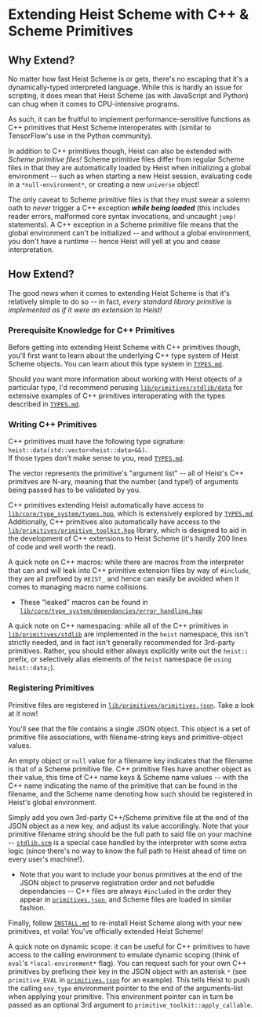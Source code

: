 # Extending Heist Scheme with C++ & Scheme Primitives

## Why Extend?

No matter how fast Heist Scheme is or gets, there's no escaping that it's a dynamically-typed
interpreted language. While this is hardly an issue for scripting, it does mean that Heist
Scheme (as with JavaScript and Python) can chug when it comes to CPU-intensive programs.

As such, it can be fruitful to implement performance-sensitive functions as C++ primitives
that Heist Scheme interoperates with (similar to TensorFlow's use in the Python community).

In addition to C++ primitives though, Heist can also be extended with _Scheme primitive files!_
Scheme primitive files differ from regular Scheme files in that they are automatically loaded
by Heist when initializing a global environment -- such as when starting a new Heist session,
evaluating code in a `*null-environment*`, or creating a new `universe` object!

The only caveat to Scheme primitive files is that they must swear a solemn oath to _never_
trigger a C++ exception ___while being loaded___ (this includes reader errors, malformed core syntax 
invocations, and uncaught `jump!` statements). A C++ exception in a Scheme primitive file 
means that the global environment can't be initialized -- and without a global environment, 
you don't have a runtime -- hence Heist will yell at you and cease interpretation.




## How Extend?

The good news when it comes to extending Heist Scheme is that it's relatively simple to do so -- 
in fact, _every standard library primitive is implemented as if it were an extension to Heist!_


### Prerequisite Knowledge for C++ Primitives

Before getting into extending Heist Scheme with C++ primitives though, you'll first want to 
learn about the underlying C++ type system of Heist Scheme objects. You can learn about this
type system in [`TYPES.md`](./TYPES.md). 

Should you want more information about working with Heist objects of a particular type, I'd
recommend perusing [`lib/primitives/stdlib/data`](../lib/primitives/stdlib/data) 
for extensive examples of C++ primitives interoperating with the types described in [`TYPES.md`](./TYPES.md).


### Writing C++ Primitives

C++ primitives must have the following type signature: `heist::data(std::vector<heist::data>&&)`.<br>
If those types don't make sense to you, read [`TYPES.md`](./TYPES.md). 

The vector represents the primitive's "argument list" -- all of Heist's C++ primitves are N-ary, 
meaning that the number (and type!) of arguments being passed has to be validated by you.

C++ primitives extending Heist automatically have access to [`lib/core/type_system/types.hpp`](../lib/core/type_system/types.hpp), 
which is extensively explored by [`TYPES.md`](./TYPES.md). 
Additionally, C++ primitives also automatically have access to the [`lib/primitives/primitive_toolkit.hpp`](../lib/primitives/primitive_toolkit.hpp) 
library, which is designed to aid in the development of C++ extensions to Heist Scheme (it's 
hardly 200 lines of code and well worth the read).

A quick note on C++ macros: while there are macros from the interpreter that can and will leak
into C++ primitive extension files by way of `#include`, they are all prefixed by `HEIST_` and 
hence can easily be avoided when it comes to managing macro name collisions.
  * These "leaked" macros can be found in [`lib/core/type_system/dependancies/error_handling.hpp`](../lib/core/type_system/dependancies/error_handling.hpp)

A quick note on C++ namespacing: while all of the C++ primitives in [`lib/primitives/stdlib`](../lib/primitives/stdlib) 
are implemented in the `heist` namespace, this isn't strictly needed, and in fact isn't generally 
recommended for 3rd-party primitives. Rather, you should either always explicitly write out the 
`heist::` prefix, or selectively alias elements of the `heist` namespace (ie `using heist::data;`).


### Registering Primitives

Primitive files are registered in [`lib/primitives/primitives.json`](../lib/primitives/primitives.json). 
Take a look at it now!

You'll see that the file contains a single JSON object. This object is a set of primitive
file associations, with filename-string keys and primitive-object values. 

An empty object or `null` value for a filename key indicates that the filename is that of a 
Scheme primitive file. C++ primitive files have another object as their value, this time of 
C++ name keys & Scheme name values -- with the C++ name indicating the name of the primitive 
that can be found in the filename, and the Scheme name denoting how such should be registered 
in Heist's global environment.

Simply add you own 3rd-party C++/Scheme primitive file at the end of the JSON object as a new key, 
and adjust its value accordingly. Note that your primitive filename string should be the full 
path to said file on your machine -- [`stdlib.scm`](../lib/primitives/stdlib/lang/stdlib.scm) 
is a special case handled by the interpreter with some extra logic (since there's no way to know 
the full path to Heist ahead of time on every user's machine!).
  * Note that you want to include your bonus primitives at the end of the JSON object to preserve 
    registration order and not befuddle dependancies -- C++ files are always `#include`d in the
    order they appear in [`primitives.json`](../lib/primitives/primitives.json), 
    and Scheme files are loaded in similar fashion.

Finally, follow [`INSTALL.md`](./INSTALL.md) to re-install Heist Scheme along with your new primitives, 
et voila! You've officially extended Heist Scheme!

A quick note on dynamic scope: it can be useful for C++ primitives to have access to the calling 
environment to emulate dynamic scoping (think of `eval`'s `*local-environment*` flag). You can request 
such for your own C++ primitives by prefixing their key in the JSON object with an asterisk `*` (see 
`primitive_EVAL` in [`primitives.json`](../lib/primitives/primitives.json) 
for an example). This tells Heist to push the calling `env_type` 
environment pointer to the end of the arguments-list when applying your primitive. This environment 
pointer can in turn be passed as an optional 3rd argument to `primitive_toolkit::apply_callable`.
